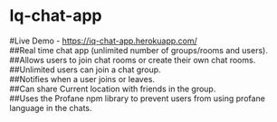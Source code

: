 # Iq-chat-app

#Live Demo - https://iq-chat-app.herokuapp.com/  </br>
##Real time chat app (unlimited number of groups/rooms and users).</br>
##Allows users to join chat rooms or create their own chat rooms.</br>
##Unlimited users can join a chat group.</br>
##Notifies when a user joins or leaves.</br>
##Can share Current location with friends in the group.</br>
##Uses the Profane npm library to prevent users from using profane language in the chats.</br>

